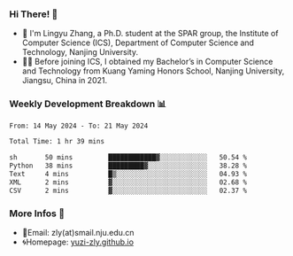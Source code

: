 ### Hi There! 👋 
- 🐳 I'm Lingyu Zhang, a Ph.D. student at the SPAR group, the Institute of Computer Science (ICS), Department of Computer Science and Technology, Nanjing University.
- 🧑‍🎓 Before joining ICS, I obtained my Bachelor’s in Computer Science and Technology from Kuang Yaming Honors School, Nanjing University, Jiangsu, China in 2021.

### Weekly Development Breakdown :bar_chart:

<!--START_SECTION:waka-->

```txt
From: 14 May 2024 - To: 21 May 2024

Total Time: 1 hr 39 mins

sh       50 mins         ████████████▓░░░░░░░░░░░░   50.54 %
Python   38 mins         █████████▓░░░░░░░░░░░░░░░   38.28 %
Text     4 mins          █▒░░░░░░░░░░░░░░░░░░░░░░░   04.93 %
XML      2 mins          ▓░░░░░░░░░░░░░░░░░░░░░░░░   02.68 %
CSV      2 mins          ▓░░░░░░░░░░░░░░░░░░░░░░░░   02.37 %
```

<!--END_SECTION:waka-->

<!--
### Github Contributions :octocat:

![](https://raw.githubusercontent.com/yuzi-zly/yuzi-zly/output/github-contribution-grid-snake.svg)              
-->

### More Infos 📖

- 📧Email: zly(at)smail.nju.edu.cn
- 🌀Homepage: [yuzi-zly.github.io](https://yuzi-zly.github.io/)
